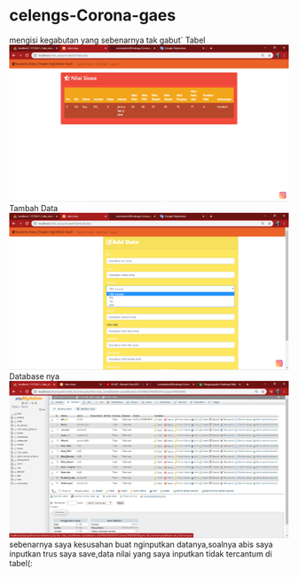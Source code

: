 # celengs-Corona-gaes
mengisi kegabutan yang sebenarnya tak gabut`
Tabel
![Alt Text](https://github.com/nurisarahmi28/celengs-Corona-gaes/blob/master/Screenshot%20(141).png)
Tambah Data
![Alt Text](https://github.com/nurisarahmi28/celengs-Corona-gaes/blob/master/Screenshot%20(142).png)
Database nya
![Alt Text](https://github.com/nurisarahmi28/celengs-Corona-gaes/blob/master/Screenshot%20(143).png)
sebenarnya saya kesusahan buat nginputkan datanya,soalnya abis saya inputkan trus saya save,data nilai yang saya inputkan tidak tercantum di tabel(:

